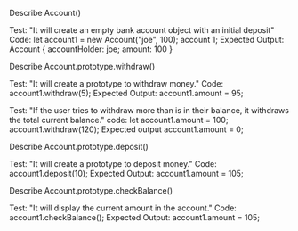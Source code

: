 Describe Account()

Test: "It will create an empty bank account object with an initial deposit"
Code: 
let account1 = new Account("joe", 100);
account 1;
Expected Output: Account {
  accountHolder: joe;
  amount: 100
}

Describe Account.prototype.withdraw()

Test: "It will create a prototype to withdraw money."
Code: account1.withdraw(5);
Expected Output: account1.amount = 95;

Test: "If the user tries to withdraw more than is in their balance, it withdraws the total current balance."
code:
let account1.amount = 100;
account1.withdraw(120);
Expected output
account1.amount = 0;

Describe Account.prototype.deposit()

Test: "It will create a prototype to deposit money."
Code: account1.deposit(10);
Expected Output: account1.amount = 105;

Describe Account.prototype.checkBalance()

Test: "It will display the current amount in the account."
Code: account1.checkBalance();
Expected Output: account1.amount = 105;